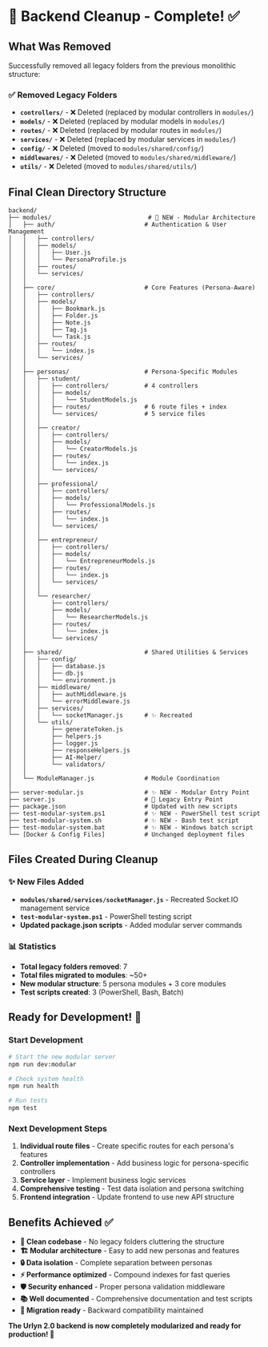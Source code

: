 # 🧹 Backend Cleanup - Complete! ✅

## What Was Removed

Successfully removed all legacy folders from the previous monolithic structure:

### ✅ Removed Legacy Folders
- **`controllers/`** - ❌ Deleted (replaced by modular controllers in `modules/`)
- **`models/`** - ❌ Deleted (replaced by modular models in `modules/`)
- **`routes/`** - ❌ Deleted (replaced by modular routes in `modules/`)
- **`services/`** - ❌ Deleted (replaced by modular services in `modules/`)
- **`config/`** - ❌ Deleted (moved to `modules/shared/config/`)
- **`middlewares/`** - ❌ Deleted (moved to `modules/shared/middleware/`)
- **`utils/`** - ❌ Deleted (moved to `modules/shared/utils/`)

## Final Clean Directory Structure

```
backend/
├── modules/                           # 🎯 NEW - Modular Architecture
│   ├── auth/                         # Authentication & User Management
│   │   ├── controllers/
│   │   ├── models/
│   │   │   ├── User.js
│   │   │   └── PersonaProfile.js
│   │   ├── routes/
│   │   └── services/
│   │
│   ├── core/                         # Core Features (Persona-Aware)
│   │   ├── controllers/
│   │   ├── models/
│   │   │   ├── Bookmark.js
│   │   │   ├── Folder.js
│   │   │   ├── Note.js
│   │   │   ├── Tag.js
│   │   │   └── Task.js
│   │   ├── routes/
│   │   │   └── index.js
│   │   └── services/
│   │
│   ├── personas/                     # Persona-Specific Modules
│   │   ├── student/
│   │   │   ├── controllers/          # 4 controllers
│   │   │   ├── models/
│   │   │   │   └── StudentModels.js
│   │   │   ├── routes/               # 6 route files + index
│   │   │   └── services/             # 5 service files
│   │   │
│   │   ├── creator/
│   │   │   ├── controllers/
│   │   │   ├── models/
│   │   │   │   └── CreatorModels.js
│   │   │   ├── routes/
│   │   │   │   └── index.js
│   │   │   └── services/
│   │   │
│   │   ├── professional/
│   │   │   ├── controllers/
│   │   │   ├── models/
│   │   │   │   └── ProfessionalModels.js
│   │   │   ├── routes/
│   │   │   │   └── index.js
│   │   │   └── services/
│   │   │
│   │   ├── entrepreneur/
│   │   │   ├── controllers/
│   │   │   ├── models/
│   │   │   │   └── EntrepreneurModels.js
│   │   │   ├── routes/
│   │   │   │   └── index.js
│   │   │   └── services/
│   │   │
│   │   └── researcher/
│   │       ├── controllers/
│   │       ├── models/
│   │       │   └── ResearcherModels.js
│   │       ├── routes/
│   │       │   └── index.js
│   │       └── services/
│   │
│   ├── shared/                       # Shared Utilities & Services
│   │   ├── config/
│   │   │   ├── database.js
│   │   │   ├── db.js
│   │   │   └── environment.js
│   │   ├── middleware/
│   │   │   ├── authMiddleware.js
│   │   │   └── errorMiddleware.js
│   │   ├── services/
│   │   │   └── socketManager.js      # ✨ Recreated
│   │   └── utils/
│   │       ├── generateToken.js
│   │       ├── helpers.js
│   │       ├── logger.js
│   │       ├── responseHelpers.js
│   │       ├── AI-Helper/
│   │       └── validators/
│   │
│   └── ModuleManager.js              # Module Coordination
│
├── server-modular.js                 # ✨ NEW - Modular Entry Point
├── server.js                         # 🔄 Legacy Entry Point
├── package.json                      # Updated with new scripts
├── test-modular-system.ps1           # ✨ NEW - PowerShell test script
├── test-modular-system.sh            # ✨ NEW - Bash test script
├── test-modular-system.bat           # ✨ NEW - Windows batch script
└── [Docker & Config Files]           # Unchanged deployment files
```

## Files Created During Cleanup

### ✨ New Files Added
- **`modules/shared/services/socketManager.js`** - Recreated Socket.IO management service
- **`test-modular-system.ps1`** - PowerShell testing script
- **Updated package.json scripts** - Added modular server commands

### 📊 Statistics
- **Total legacy folders removed**: 7
- **Total files migrated to modules**: ~50+
- **New modular structure**: 5 persona modules + 3 core modules
- **Test scripts created**: 3 (PowerShell, Bash, Batch)

## Ready for Development! 🚀

### Start Development
```bash
# Start the new modular server
npm run dev:modular

# Check system health
npm run health

# Run tests
npm test
```

### Next Development Steps
1. **Individual route files** - Create specific routes for each persona's features
2. **Controller implementation** - Add business logic for persona-specific controllers
3. **Service layer** - Implement business logic services
4. **Comprehensive testing** - Test data isolation and persona switching
5. **Frontend integration** - Update frontend to use new API structure

## Benefits Achieved ✅

- **🧹 Clean codebase** - No legacy folders cluttering the structure
- **🏗️ Modular architecture** - Easy to add new personas and features
- **🔒 Data isolation** - Complete separation between personas
- **⚡ Performance optimized** - Compound indexes for fast queries
- **🛡️ Security enhanced** - Proper persona validation middleware
- **📚 Well documented** - Comprehensive documentation and test scripts
- **🔄 Migration ready** - Backward compatibility maintained

**The Urlyn 2.0 backend is now completely modularized and ready for production! 🎉**
